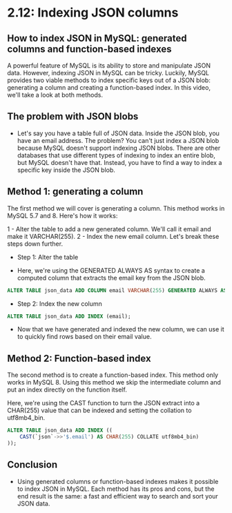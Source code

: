 # 2.12: Indexing JSON columns

## How to index JSON in MySQL: generated columns and function-based indexes

A powerful feature of MySQL is its ability to store and manipulate JSON data. However, indexing JSON in MySQL can be tricky. Luckily, MySQL provides two viable methods to index specific keys out of a JSON blob: generating a column and creating a function-based index. In this video, we'll take a look at both methods.

## The problem with JSON blobs

- Let's say you have a table full of JSON data. Inside the JSON blob, you have an email address. The problem? You can't just index a JSON blob because MySQL doesn't support indexing JSON blobs. There are other databases that use different types of indexing to index an entire blob, but MySQL doesn't have that. Instead, you have to find a way to index a specific key inside the JSON blob.

## Method 1: generating a column

The first method we will cover is generating a column. This method works in MySQL 5.7 and 8. Here's how it works:

1 - Alter the table to add a new generated column. We'll call it email and make it VARCHAR(255).
2 - Index the new email column.
Let's break these steps down further.

* Step 1: Alter the table
- Here, we're using the GENERATED ALWAYS AS syntax to create a computed column that extracts the email key from the JSON blob.

```sql
ALTER TABLE json_data ADD COLUMN email VARCHAR(255) GENERATED ALWAYS AS (`json` ->> '$.email');
```

- Step 2: Index the new column

```sql
ALTER TABLE json_data ADD INDEX (email);
```

- Now that we have generated and indexed the new column, we can use it to quickly find rows based on their email value.

## Method 2: Function-based index

The second method is to create a function-based index. This method only works in MySQL 8. Using this method we skip the intermediate column and put an index directly on the function itself.

Here, we're using the CAST function to turn the JSON extract into a CHAR(255) value that can be indexed and setting the collation to utf8mb4_bin.

```sql
ALTER TABLE json_data ADD INDEX ((
    CAST(`json`->>'$.email') AS CHAR(255) COLLATE utf8mb4_bin)
));
```

## Conclusion

- Using generated columns or function-based indexes makes it possible to index JSON in MySQL. Each method has its pros and cons, but the end result is the same: a fast and efficient way to search and sort your JSON data.